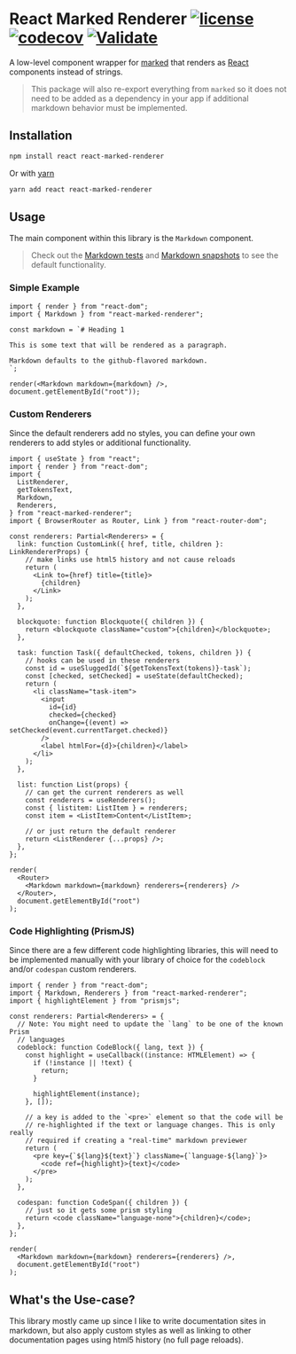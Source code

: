 # React Marked Renderer [![license](https://img.shields.io/npm/l/react-md)](https://github.com/mlaursen/react-marked-renderer/blob/main/LICENSE) [![codecov](https://codecov.io/gh/mlaursen/react-marked-renderer/branch/main/graph/badge.svg?token=R4XGTOIVU0)](https://codecov.io/gh/mlaursen/react-marked-renderer) [![Validate](https://github.com/mlaursen/react-marked-renderer/actions/workflows/validate.yml/badge.svg)](https://github.com/mlaursen/react-marked-renderer/actions/workflows/validate.yml)

A low-level component wrapper for [marked](https://github.com/markedjs/marked)
that renders as [React](https://reactjs.org) components instead of strings.

> This package will also re-export everything from `marked` so it does not need
> to be added as a dependency in your app if additional markdown behavior must
> be implemented.

## Installation

```sh
npm install react react-marked-renderer
```

Or with [yarn](https://yarnpkg.com)

```sh
yarn add react react-marked-renderer
```

## Usage

The main component within this library is the `Markdown` component.

> Check out the [Markdown tests](./src/__tests__/Markdown.tsx) and
> [Markdown snapshots](./src/__tests__/__snapshots__/Markdown.tsx.snap) to see
> the default functionality.

### Simple Example

```tsx
import { render } from "react-dom";
import { Markdown } from "react-marked-renderer";

const markdown = `# Heading 1

This is some text that will be rendered as a paragraph.

Markdown defaults to the github-flavored markdown.
`;

render(<Markdown markdown={markdown} />, document.getElementById("root"));
```

### Custom Renderers

Since the default renderers add no styles, you can define your own renderers to
add styles or additional functionality.

```tsx
import { useState } from "react";
import { render } from "react-dom";
import {
  ListRenderer,
  getTokensText,
  Markdown,
  Renderers,
} from "react-marked-renderer";
import { BrowserRouter as Router, Link } from "react-router-dom";

const renderers: Partial<Renderers> = {
  link: function CustomLink({ href, title, children }: LinkRendererProps) {
    // make links use html5 history and not cause reloads
    return (
      <Link to={href} title={title}>
        {children}
      </Link>
    );
  },

  blockquote: function Blockquote({ children }) {
    return <blockquote className="custom">{children}</blockquote>;
  },

  task: function Task({ defaultChecked, tokens, children }) {
    // hooks can be used in these renderers
    const id = useSluggedId(`${getTokensText(tokens)}-task`);
    const [checked, setChecked] = useState(defaultChecked);
    return (
      <li className="task-item">
        <input
          id={id}
          checked={checked}
          onChange={(event) => setChecked(event.currentTarget.checked)}
        />
        <label htmlFor={d}>{children}</label>
      </li>
    );
  },

  list: function List(props) {
    // can get the current renderers as well
    const renderers = useRenderers();
    const { listitem: ListItem } = renderers;
    const item = <ListItem>Content</ListItem>;

    // or just return the default renderer
    return <ListRenderer {...props} />;
  },
};

render(
  <Router>
    <Markdown markdown={markdown} renderers={renderers} />
  </Router>,
  document.getElementById("root")
);
```

### Code Highlighting (PrismJS)

Since there are a few different code highlighting libraries, this will need to
be implemented manually with your library of choice for the `codeblock` and/or
`codespan` custom renderers.

```tsx
import { render } from "react-dom";
import { Markdown, Renderers } from "react-marked-renderer";
import { highlightElement } from "prismjs";

const renderers: Partial<Renderers> = {
  // Note: You might need to update the `lang` to be one of the known Prism
  // languages
  codeblock: function CodeBlock({ lang, text }) {
    const highlight = useCallback((instance: HTMLElement) => {
      if (!instance || !text) {
        return;
      }

      highlightElement(instance);
    }, []);

    // a key is added to the `<pre>` element so that the code will be
    // re-highlighted if the text or language changes. This is only really
    // required if creating a "real-time" markdown previewer
    return (
      <pre key={`${lang}${text}`} className={`language-${lang}`}>
        <code ref={highlight}>{text}</code>
      </pre>
    );
  },

  codespan: function CodeSpan({ children }) {
    // just so it gets some prism styling
    return <code className="language-none">{children}</code>;
  },
};

render(
  <Markdown markdown={markdown} renderers={renderers} />,
  document.getElementById("root")
);
```

## What's the Use-case?

This library mostly came up since I like to write documentation sites in
markdown, but also apply custom styles as well as linking to other documentation
pages using html5 history (no full page reloads).
